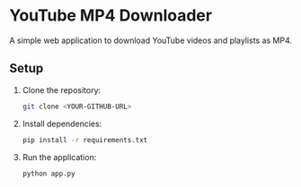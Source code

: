 # YouTube MP4 Downloader

A simple web application to download YouTube videos and playlists as MP4.

## Setup

1. Clone the repository:
   ```bash
   git clone <YOUR-GITHUB-URL>
2. Install dependencies:
    ```bash
   pip install -r requirements.txt
3. Run the application:
    ```bash
   python app.py
